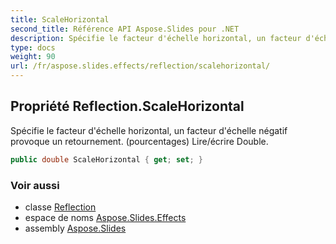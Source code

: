 ```yaml
---
title: ScaleHorizontal
second_title: Référence API Aspose.Slides pour .NET
description: Spécifie le facteur d'échelle horizontal, un facteur d'échelle négatif provoque un retournement. pourcentages Lire/écrire Double.
type: docs
weight: 90
url: /fr/aspose.slides.effects/reflection/scalehorizontal/
---
```


## Propriété Reflection.ScaleHorizontal

Spécifie le facteur d'échelle horizontal, un facteur d'échelle négatif provoque un retournement. (pourcentages) Lire/écrire Double.

```csharp
public double ScaleHorizontal { get; set; }
```

### Voir aussi

* classe [Reflection](../../reflection)
* espace de noms [Aspose.Slides.Effects](../../reflection)
* assembly [Aspose.Slides](../../../)

<!-- NE PAS ÉDITER : généré par xmldocmd pour Aspose.Slides.dll -->
